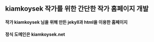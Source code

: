 ## kiamkoysek 작가를 위한 간단한 작가 홈페이지 개발

#### 작가 kiamkoysek 님을 위해 만든 jekyll과 html을 이용한 홈페이지
#### 정식 도메인은 kiamkoysek.net
